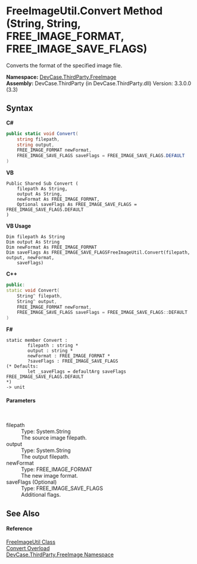 # FreeImageUtil.Convert Method (String, String, FREE_IMAGE_FORMAT, FREE_IMAGE_SAVE_FLAGS)
 

Converts the format of the specified image file.

**Namespace:**&nbsp;<a href="N_DevCase_ThirdParty_FreeImage">DevCase.ThirdParty.FreeImage</a><br />**Assembly:**&nbsp;DevCase.ThirdParty (in DevCase.ThirdParty.dll) Version: 3.3.0.0 (3.3)

## Syntax

**C#**<br />
``` C#
public static void Convert(
	string filepath,
	string output,
	FREE_IMAGE_FORMAT newFormat,
	FREE_IMAGE_SAVE_FLAGS saveFlags = FREE_IMAGE_SAVE_FLAGS.DEFAULT
)
```

**VB**<br />
``` VB
Public Shared Sub Convert ( 
	filepath As String,
	output As String,
	newFormat As FREE_IMAGE_FORMAT,
	Optional saveFlags As FREE_IMAGE_SAVE_FLAGS = FREE_IMAGE_SAVE_FLAGS.DEFAULT
)
```

**VB Usage**<br />
``` VB Usage
Dim filepath As String
Dim output As String
Dim newFormat As FREE_IMAGE_FORMAT
Dim saveFlags As FREE_IMAGE_SAVE_FLAGSFreeImageUtil.Convert(filepath, output, newFormat, 
	saveFlags)
```

**C++**<br />
``` C++
public:
static void Convert(
	String^ filepath, 
	String^ output, 
	FREE_IMAGE_FORMAT newFormat, 
	FREE_IMAGE_SAVE_FLAGS saveFlags = FREE_IMAGE_SAVE_FLAGS::DEFAULT
)
```

**F#**<br />
``` F#
static member Convert : 
        filepath : string * 
        output : string * 
        newFormat : FREE_IMAGE_FORMAT * 
        ?saveFlags : FREE_IMAGE_SAVE_FLAGS 
(* Defaults:
        let _saveFlags = defaultArg saveFlags FREE_IMAGE_SAVE_FLAGS.DEFAULT
*)
-> unit 

```


#### Parameters
&nbsp;<dl><dt>filepath</dt><dd>Type: System.String<br />The source image filepath.</dd><dt>output</dt><dd>Type: System.String<br />The output filepath.</dd><dt>newFormat</dt><dd>Type: FREE_IMAGE_FORMAT<br />The new image format.</dd><dt>saveFlags (Optional)</dt><dd>Type: FREE_IMAGE_SAVE_FLAGS<br />Additional flags.</dd></dl>

## See Also


#### Reference
<a href="T_DevCase_ThirdParty_FreeImage_FreeImageUtil">FreeImageUtil Class</a><br /><a href="Overload_DevCase_ThirdParty_FreeImage_FreeImageUtil_Convert">Convert Overload</a><br /><a href="N_DevCase_ThirdParty_FreeImage">DevCase.ThirdParty.FreeImage Namespace</a><br />